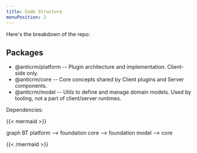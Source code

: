 ```yaml
---
title: Code Structure
menuPosition: 2
---
```


Here's the breakdown of the repo:

## Packages

* @anticrm/platform -- Plugin architecture and implementation. Client-side only.
* @anticrm/core -- Core concepts shared by Client plugins and Server components.
* @anticrm/model -- Utils to define and manage domain models. Used by tooling, not a part of client/server runtimes.

Dependencies:

{{< mermaid >}}

graph BT
    platform --> foundation
    core --> foundation
    model --> core

{{< /mermaid >}}

